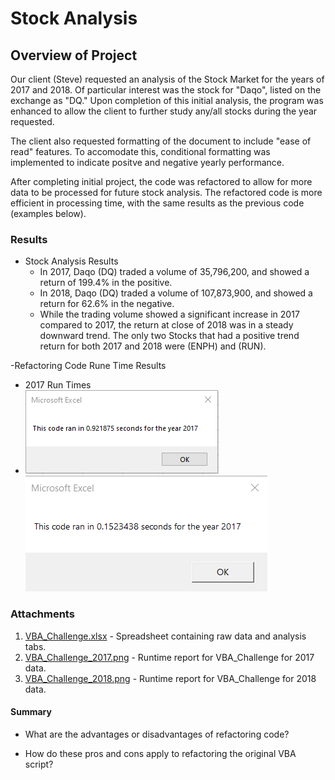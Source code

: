 # Stock Analysis

## Overview of Project
Our client (Steve) requested an analysis of the Stock Market for the years of 2017 and 2018.  Of particular interest was the stock for "Daqo", listed on the exchange as "DQ." Upon completion of this initial analysis, the program was enhanced to allow the client to further study any/all stocks during the year requested.

The client also requested formatting of the document to include "ease of read" features.  To accomodate this, conditional formatting was implemented to indicate positve and negative yearly performance.

After completing initial project, the code was refactored to allow for more data to be processed for future stock analysis.  The refactored code is more efficient in processing time, with the same results as the previous code (examples below).

### Results
- Stock Analysis Results
  - In 2017, Daqo (DQ) traded a volume of 35,796,200, and showed a return of 199.4% in the positive.
  - In 2018, Daqo (DQ) traded a volume of 107,873,900, and showed a return for 62.6% in the negative.  
  - While the trading volume showed a significant increase in 2017 compared to 2017, the return at close of 2018 was in a steady downward trend.  The only two Stocks that had a positive trend return for both 2017 and 2018 were (ENPH) and (RUN).

-Refactoring Code Rune Time Results
  - 2017 Run Times
  - ![Green_Stocks_2017.png](https://github.com/nseddon/Stock-Analysis/blob/main/Module_Prep/green_stocks_2017.png) ![VBA_Challenge_2017.png](https://github.com/nseddon/Stock-Analysis/blob/main/Resources/VBA_Challenge_2017.png)

### Attachments
1. [VBA_Challenge.xlsx](https://github.com/nseddon/Stock-Analysis/blob/main/VBA_Challenge.xlsm) - Spreadsheet containing raw data and analysis tabs.
2. [VBA_Challenge_2017.png](https://github.com/nseddon/Stock-Analysis/blob/main/Resources/VBA_Challenge_2017.png) - Runtime report for VBA_Challenge for 2017 data.
3. [VBA_Challenge_2018.png](https://github.com/nseddon/Stock-Analysis/blob/main/Resources/VBA_Challenge_2018.png) - Runtime report for VBA_Challenge for 2018 data.


#### Summary

- What are the advantages or disadvantages of refactoring code?

- How do these pros and cons apply to refactoring the original VBA script?
